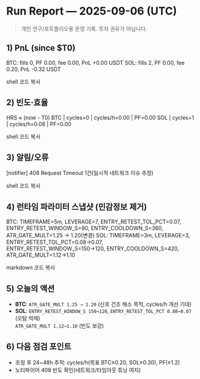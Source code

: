 # Run Report — 2025-09-06 (UTC)

> 개인 연구/포트폴리오용 운영 기록. 투자 권유가 아닙니다.

## 1) PnL (since $T0)
BTC: fills 0, PF 0.00, fee 0.00, PnL +0.00 USDT
SOL: fills 2, PF 0.00, fee 0.20, PnL -0.32 USDT

shell
코드 복사

## 2) 빈도·효율
HRS ≈ (now - T0)
BTC | cycles=0 | cycles/h=0.00 | PF=0.00
SOL | cycles=1 | cycles/h=0.06 | PF=0.00

shell
코드 복사

## 3) 알림/오류
[notifier] 408 Request Timeout 1건(일시적 네트워크 이슈 추정)

shell
코드 복사

## 4) 런타임 파라미터 스냅샷 (민감정보 제거)
BTC: TIMEFRAME=5m, LEVERAGE=7, ENTRY_RETEST_TOL_PCT=0.07, ENTRY_RETEST_WINDOW_S=90, ENTRY_COOLDOWN_S=360, ATR_GATE_MULT=1.25 → 1.20(변경)
SOL: TIMEFRAME=3m, LEVERAGE=3, ENTRY_RETEST_TOL_PCT=0.08→0.07, ENTRY_RETEST_WINDOW_S=150→120, ENTRY_COOLDOWN_S=420, ATR_GATE_MULT=1.12→1.10

markdown
코드 복사

## 5) 오늘의 액션
- **BTC**: `ATR_GATE_MULT 1.25 → 1.20` (신호 건조 해소 목적, cycles/h 개선 기대)
- **SOL**: `ENTRY_RETEST_WINDOW_S 150→120`, `ENTRY_RETEST_TOL_PCT 0.08→0.07` (오탐 억제)  
         `ATR_GATE_MULT 1.12→1.10` (빈도 보강)

## 6) 다음 점검 포인트
- 조정 후 24~48h 추적: cycles/h(목표 BTC≥0.20, SOL≥0.30), PF(≥1.2)  
- 노티파이어 408 빈도 확인(네트워크/타임아웃 튜닝 여지)
